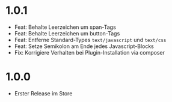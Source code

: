 # 1.0.1

* Feat: Behalte Leerzeichen um span-Tags
* Feat: Behalte Leerzeichen um button-Tags
* Feat: Entferne Standard-Types `text/javascript` und `text/css`
* Feat: Setze Semikolon am Ende jedes Javascript-Blocks
* Fix: Korrigiere Verhalten bei Plugin-Installation via composer

# 1.0.0

* Erster Release im Store
